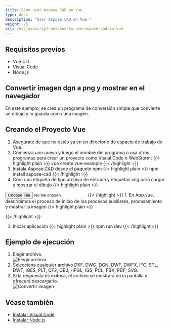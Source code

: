 ```yaml
---
title: Cómo usar Aspose.CAD en Vue
type: docs
description: "Usar Aspose.CAD en Vue."
weight: 75
url: /es/javascript-net/how-to-use-aspose-cad-in-vue
---
```


## Requisitos previos
- Vue CLI
- Visual Code
- Node.js

## Convertir imagen dgn a png y mostrar en el navegador

En este ejemplo, se crea un programa de conversión simple que convierte un dibujo y lo guarda como una imagen.

## Creando el Proyecto Vue

1. Asegúrate de que no estés ya en un directorio de espacio de trabajo de Vue.
1. Comienza uno nuevo y luego el nombre del programa o usa otros programas para crear un proyecto como Visual Code o WebStorm:
{{< highlight plain >}}
vue create vue-example
{{< /highlight >}}
1. Instala Aspose.CAD desde el paquete npm
{{< highlight plain >}}
npm install aspose-cad
{{< /highlight >}}
1. Crea una etiqueta de tipo archivo de entrada y etiquetas img para cargar y mostrar el dibujo
{{< highlight plain >}}
<input id="file" type="file">
<img id="image" />
{{< /highlight >}}
1. En App.vue, describimos el proceso de inicio de los procesos auxiliares, procesamiento y mostrar la imagen
{{< highlight plain >}}
<script>
import {Drawing, PngOptions} from "aspose-cad";

export default{
  beforeCreate: function () {
    //necesario para iniciar el proceso de ensamblaje
    let recaptchaScript = document.createElement('script')
    recaptchaScript.setAttribute('src', '/node_modules/aspose-cad/dotnet.js')
    document.head.appendChild(recaptchaScript)

    let dotnet;
  },
  mounted() {
    window.addEventListener('load', this.onWindowLoad)
  },
  methods: {
    async onWindowLoad() {
      
      console.log("cargando WASM...");
      await dotnet.boot();
      console.log("WASM cargado");

      document.querySelector('input').addEventListener('change', function() {
            const reader = new FileReader();
            reader.onload = function() {

              let arrayBuffer = this.result;
              let array = new Uint8Array(arrayBuffer);

              // CARGAR
              let file = Image.load(array);
              console.log(file);

              // GUARDAR
              let exportedFilePromise = Image.save(array, new PngOptions());
              exportedFilePromise.then(exportedFile => {
                console.log(exportedFile);

                let urlCreator = window.URL || window.webkitURL;
                let blob = new Blob([exportedFile], { type: 'application/octet-stream' });
                let imageUrl = urlCreator.createObjectURL(blob);
                document.querySelector("#image").src = imageUrl;
              });
            }

            reader.readAsArrayBuffer(this.files[0]);
          },
          false);
    },
  },
}
</script>

<template>
  <header>
    <img alt="Logo de Vue" class="logo" src="./assets/logo.svg" width="125" height="125" />
    <p>Ejemplo de aspose.cad para Vue.</p>
  </header>

  <main>
    <input id="file" type="file">
    <br/>
    <img id="image" />
  </main>
</template>

<style scoped>
header {
  line-height: 1.5;
}
main{
  text-align: center;
}

.logo {
  display: block;
  margin: 0 auto 2rem;
}

@media (min-width: 1024px) {
  header {
    display: flex;
    place-items: center;
    padding-right: calc(var(--section-gap) / 2);
  }


  header .wrapper {
    display: flex;
    place-items: flex-start;
    flex-wrap: wrap;
  }
}
</style>
{{< /highlight >}}
1. Iniciar aplicación
{{< highlight plain >}}
npm run dev
{{< /highlight >}}

## Ejemplo de ejecución

1. Elegir archivo.<br>
![Elegir archivo](/es/_assets/choose-file.png)<br>
1. Selecciona cualquier archivo DXF, DWG, DGN, DWF, DWFX, IFC, STL, DWT, IGES, PLT, CF2, OBJ, HPGL, IGS, PCL, FBX, PDF, SVG.
1. Si la respuesta es exitosa, el archivo se mostrará en la pantalla y ofrecerá descargarlo.<br>
![Convertir imagen](/es/_assets/convert-image.png)<br>

## Véase también

- [Instalar Visual Code](https://code.visualstudio.com/)
- [Instalar Node.js](https://nodejs.org/en/)
